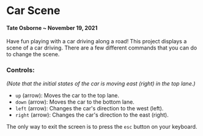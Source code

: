 # Car Scene
#### Tate Osborne ~ November 19, 2021

Have fun playing with a car driving along a road!
This project displays a scene of a car driving. There are a few different commands that you can do to change the scene.

### Controls:
_(Note that the initial states of the car is moving east (right) in the top lane.)_
- `up` (arrow): Moves the car to the top lane.
- `down` (arrow): Moves the car to the bottom lane.
- `left` (arrow): Changes the car's direction to the west (left).
- `right` (arrow): Changes the car's direction to the east (right).

The only way to exit the screen is to press the `esc` button on your keyboard.
